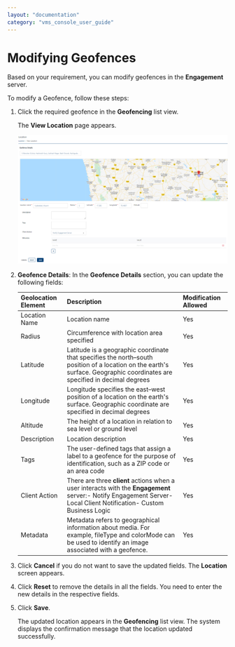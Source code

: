 ```yaml
---
layout: "documentation"
category: "vms_console_user_guide"
---
```

                             


Modifying Geofences
===================

Based on your requirement, you can modify geofences in the **Engagement** server.

To modify a Geofence, follow these steps:

1.  Click the required geofence in the **Geofencing** list view.
    
    The **View Location** page appears.
    
    ![](../Resources/Images/Engagement/Location/viewlocation_593x619.png)
    
2.  **Geofence Details**: In the **Geofence Details** section, you can update the following fields:
    
    | Geolocation Element | Description | Modification Allowed |
    | --- | --- | --- |
    | Location Name | Location name | Yes |
    | Radius | Circumference with location area specified | Yes |
    | Latitude | Latitude is a geographic coordinate that specifies the north–south position of a location on the earth's surface. Geographic coordinates are specified in decimal degrees | Yes |
    | Longitude | Longitude specifies the east–west position of a location on the earth's surface. Geographic coordinate are specified in decimal degrees | Yes |
    | Altitude | The height of a location in relation to sea level or ground level | Yes |
    | Description | Location description | Yes |
    | Tags | The user-defined tags that assign a label to a geofence for the purpose of identification, such as a ZIP code or an area code | Yes |
    | Client Action | There are three **client** actions when a user interacts with the **Engagement** server:- Notify Engagement Server- Local Client Notification- Custom Business Logic | Yes |
    | Metadata | Metadata refers to geographical information about media. For example, fileType and colorMode can be used to identify an image associated with a geofence. | Yes |
    
3.  Click **Cancel** if you do not want to save the updated fields. The **Location** screen appears.
4.  Click **Reset** to remove the details in all the fields. You need to enter the new details in the respective fields.
5.  Click **Save**.
    
    The updated location appears in the **Geofencing** list view. The system displays the confirmation message that the location updated successfully.
